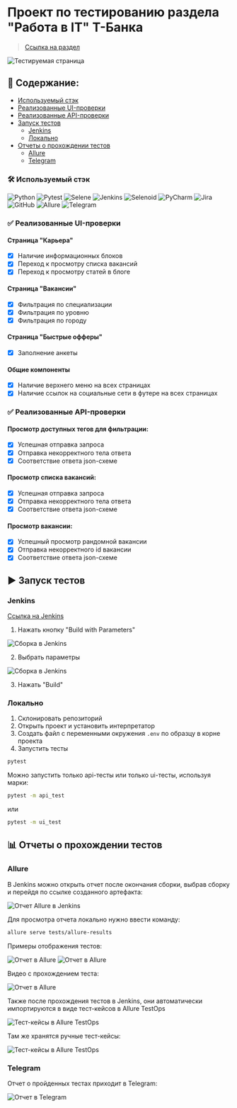 # Проект по тестированию раздела "Работа в IT" Т-Банка

> <a target="_blank" href="https://www.tinkoff.ru/career/it/about/">Ссылка на раздел</a>

![Тестируемая страница](/readme/main_page.png)

## :pencil: Содержание:

- [Используемый стэк](#hammer_and_wrench-используемый-стэк)
- [Реализованные UI-проверки](#white_check_mark-реализованные-ui-проверки)
- [Реализованные API-проверки](#white_check_mark-реализованные-api-проверки)
- [Запуск тестов](#arrow_forward-запуск-тестов)
    - [Jenkins](#jenkins)
    - [Локально](#локально)
- [Отчеты о прохождении тестов](#bar_chart-отчеты-о-прохождении-тестов)
    - [Allure](#allure)
    - [Telegram](#telegram)

### :hammer_and_wrench: Используемый стэк

![Python](https://img.shields.io/badge/Python-FFD43B?style=for-the-badge&logo=python&logoColor=blue)
![Pytest](https://img.shields.io/badge/Pytest-29B6F6?style=for-the-badge&logo=pytest&logoColor=white)
![Selene](https://img.shields.io/badge/Selene-42b029?style=for-the-badge)
![Jenkins](https://img.shields.io/badge/Jenkins-000?style=for-the-badge&logo=jenkins&logoColor=white)
![Selenoid](https://img.shields.io/badge/Selenoid-0084c7?style=for-the-badge)
![PyCharm](https://img.shields.io/badge/PyCharm-000000.svg?&style=for-the-badge&logo=PyCharm&logoColor=white)
![Jira](https://img.shields.io/badge/Jira-0052CC?style=for-the-badge&logo=Jira&logoColor=white)
![GitHub](https://img.shields.io/badge/GitHub-100000?style=for-the-badge&logo=github&logoColor=white)
![Allure](https://img.shields.io/badge/Allure-21c55d?style=for-the-badge)
![Telegram](https://img.shields.io/badge/Telegram-2CA5E0?style=for-the-badge&logo=telegram&logoColor=white)

### :white_check_mark: Реализованные UI-проверки

#### Страница "Карьера"

- [x] Наличие информационных блоков
- [x] Переход к просмотру списка вакансий
- [x] Переход к просмотру статей в блоге

#### Страница "Вакансии"

- [x] Фильтрация по специализации
- [x] Фильтрация по уровню
- [x] Фильтрация по городу

#### Страница "Быстрые офферы"

- [x] Заполнение анкеты

#### Общие компоненты

- [x] Наличие верхнего меню на всех страницах
- [x] Наличие ссылок на социальные сети в футере на всех страницах

### :white_check_mark: Реализованные API-проверки

#### Просмотр доступных тегов для фильтрации:

- [x] Успешная отправка запроса
- [x] Отправка некорректного тела ответа
- [x] Соответствие ответа json-схеме

#### Просмотр списка вакансий:

- [x] Успешная отправка запроса
- [x] Отправка некорректного тела ответа
- [x] Соответствие ответа json-схеме

#### Просмотр вакансии:

- [x] Успешный просмотр рандомной вакансии
- [x] Отправка некорректного id вакансии
- [x] Соответствие ответа json-схеме

## :arrow_forward: Запуск тестов

### Jenkins

<a target="_blank" href="https://jenkins.autotests.cloud/job/C12-ekazova-diploma">Ссылка на Jenkins</a>

1. Нажать кнопку "Build with Parameters"

![Сборка в Jenkins](/readme/jenkins_1.png)

2. Выбрать параметры

![Сборка в Jenkins](/readme/jenkins_2.png)

3. Нажать "Build"

### Локально

1. Склонировать репозиторий
2. Открыть проект и установить интерпретатор
3. Создать файл с переменными окружения `.env` по образцу в корне проекта
4. Запустить тесты

```bash
pytest
```

Можно запустить только api-тесты или только ui-тесты, используя марки:

```bash
pytest -m api_test
```

или

```bash
pytest -m ui_test
```

## :bar_chart: Отчеты о прохождении тестов

### Allure

В Jenkins можно открыть отчет после окончания сборки, выбрав сборку и перейдя по ссылке созданного артефакта:

![Отчет Allure в Jenkins](/readme/jenkins_allure.png)

Для просмотра отчета локально нужно ввести команду:

```bash
allure serve tests/allure-results
```

Примеры отображения тестов:

![Отчет в Allure](/readme/allure_1.png)
![Отчет в Allure](/readme/allure_2.png)

Видео с прохождением теста:

![Отчет в Allure](/readme/allure_3.gif)

Также после прохождения тестов в Jenkins, они автоматически импортируются в виде тест-кейсов в Allure TestOps

![Тест-кейсы в Allure TestOps](/readme/allure_testops_1.png)

Там же хранятся ручные тест-кейсы:

![Тест-кейсы в Allure TestOps](/readme/allure_testops_2.png)

### Telegram

Отчет о пройденных тестах приходит в Telegram:

![Отчет в Telegram](/readme/report_telegram.png)